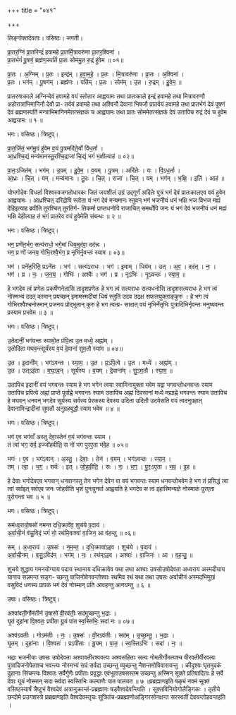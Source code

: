 +++
title = "०४१"

+++


लिङ्गोक्तदेवताः। वसिष्ठः। जगती।

प्रा॒तर॒ग्निं प्रा॒तरिन्द्रं॑ हवामहे प्रा॒तर्मि॒त्रावरु॑णा प्रा॒तर॒श्विना॑ ।  
प्रा॒तर्भगं॑ पू॒षणं॒ ब्रह्म॑ण॒स्पतिं॑ प्रा॒तः सोम॑मु॒त रु॒द्रं हु॑वेम ॥ ०१॥

प्रा॒तः । अ॒ग्निम् । प्र॒तः । इन्द्र॑म् । ह॒वा॒म॒हे॒ । प्र॒तः । मि॒त्रावरु॑णा । प्रा॒तः । अ॒श्विना॑ ।  
प्र॒तः । भग॑म् । पू॒षण॑म् । ब्रह्म॑णः । पति॑म् । प्र॒तः । सोम॑म् । उ॒त । रु॒द्रम् । हु॒वे॒म॒ ॥

प्रातरुषःकाले अग्निन्देवं हवामहे वयं स्तोतार आह्वयामः तथा प्रातःकाले इन्द्रं हवामहे तथा मित्रावरुणौ अहोरात्राभिमानिनौ देवौ प्रा- तर्वयं हवामहे तथा अश्विनौ देवानां भिषजौ प्रातर्वयं हवामहे तथा प्रातर्भगं देवं पूषणं देवं ब्रह्मणस्पतिं मन्त्राभिमानिनमेतत्संज्ञकं च आह्वयामः तथा प्रातः सोममेतत्संज्ञकं देवं उतापिच रुद्रं देवं च हुवेम आह्वयामः ॥ १ ॥

भगः। वसिष्ठः। त्रिष्टुप्।

प्रा॒त॒र्जितं॒ भग॑मु॒ग्रं हु॑वेम व॒यं पु॒त्रमदि॑ते॒र्यो वि॑ध॒र्ता ।  
आ॒ध्रश्चि॒द्यं मन्य॑मानस्तु॒रश्चि॒द्राजा॑ चि॒द्यं भगं॑ भ॒क्षीत्याह॑ ॥ ०२॥

प्रा॒तः॒ऽजित॑म् । भग॑म् । उ॒ग्रम् । हु॒वे॒म॒ । व॒यम् । पु॒त्रम् । अदि॑तेः । यः । वि॒ऽध॒र्ता ।  
आ॒ध्रः । चि॒त् । यम् । मन्य॑मानः । तु॒रः । चि॒त् । राजा॑ । चि॒त् । यम् । भग॑म् । भ॒क्षि॒ । इति॑ । आह॑ ॥

योभगोदेवः विधर्ता विश्वस्यजगतोधारकः जितं जयशीलं उग्रं उद्गूर्णं अदितेः पुत्रं भगं देवं प्रातःकालएव वयं हुवेम आह्वयामः । आध्रश्चित् दरिद्रोपि स्तोता यं भगं देवं मन्यमानः स्तुवन् भगं भजनीयं धनं भक्षि भज विभज मह्यं देहिइत्याह ब्रवीति तुरश्चित् तुरतिर्ग- तिकर्मा प्राप्तधनोपि राजाचित् समर्थोपि जनः यं भगं देवं भजनीयं धनं मह्यं भक्षि देहीत्याह तं भगं प्रातरेव वयं हुवेमेति संबन्धः ॥ २ ॥

भगः। वसिष्ठः। त्रिष्टुप्।

भग॒ प्रणे॑त॒र्भग॒ सत्य॑राधो॒ भगे॒मां धिय॒मुद॑वा॒ दद॑न्नः ।  
भग॒ प्र णो॑ जनय॒ गोभि॒रश्वै॒र्भग॒ प्र नृभि॑र्नृ॒वन्तः॑ स्याम ॥ ०३॥

भग॑ । प्रने॑त॒रिति॒ प्रऽने॑तः । भग॑ । सत्य॑ऽराधः । भग॑ । इ॒माम् । धिय॑म् । उत् । अ॒व॒ । दद॑त् । नः॒ ।  
भग॑ । प्र । नः॒ । ज॒न॒य॒ । गोभिः॑ । अश्वैः॑ । भग॑ । प्र । नृऽभिः॑ । नृ॒ऽवन्तः॑ । स्या॒म॒ ॥

हे भगदेव त्वं प्रणेतः प्रकर्षेणनेतासि तादृशप्रणेतः हे भग त्वं सत्यराधः सत्यधनोसि तादृशसत्यराधः हे भग त्वं नोस्मभ्यं ददत् कामान् प्रयच्छन् इमामस्मदीयां धियं स्तुतिं उदव उद्रक्ष सफलयुक्ताङ्कुरु । हे भग त्वं गोभिरश्वैश्चनोस्मान् प्रजनय प्रोद्भूतान् कुरु हे भग त्वत्प्र- सादात् वयं नृभिर्नेतृभिः पुत्रादिभिर्नृवन्तः मनुष्यवन्तः प्रस्याम प्रभवेम ॥ ३ ॥

भगः। वसिष्ठः। त्रिष्टुप्।

उ॒तेदानीं॒ भग॑वन्तः स्यामो॒त प्र॑पि॒त्व उ॒त मध्ये॒ अह्ना॑म् ।  
उ॒तोदि॑ता मघव॒न्त्सूर्य॑स्य व॒यं दे॒वानां॑ सुम॒तौ स्या॑म ॥ ०४॥

उ॒त । इ॒दानी॑म् । भग॑ऽवन्तः । स्या॒म॒ । उ॒त । प्र॒ऽपि॒त्वे । उ॒त । मध्ये॑ । अह्ना॑म् ।  
उ॒त । उत्ऽइ॑ता । म॒घ॒ऽव॒न् । सूर्य॑स्य । व॒यम् । दे॒वाना॑म् । सु॒ऽम॒तौ । स्या॒म॒ ॥

उतापिच इदानीं वयं भगवन्तः स्याम हे भग भगेन त्वया स्वामिनायुक्ता भवेम यद्वा भगवन्तोधनवन्तः स्याम उतापिच प्रपित्वे अह्नां प्राप्ते पूर्वाह्वे भगवन्तः स्याम उतापिच अह्नां दिवसानां मध्ये मह्याह्ने भगवन्तः स्याम उतापिच हे मघवन् धनवन् भगदेव सूर्यस्य सर्वस्य प्रेरकस्य देवस्य उदिता उदितौ उदयेसति वयं त्वदनुग्रहात् देवानामिन्द्रादीनां सुमतौ अनुग्रहबुद्धौ स्याम भवेम ॥ ४ ॥

भगः। वसिष्ठः। त्रिष्टुप्।

भग॑ ए॒व भग॑वाँ अस्तु देवा॒स्तेन॑ व॒यं भग॑वन्तः स्याम ।  
तं त्वा॑ भग॒ सर्व॒ इज्जो॑हवीति॒ स नो॑ भग पुरए॒ता भ॑वे॒ह ॥ ०५॥

भगः॑ । ए॒व । भग॑ऽवान् । अ॒स्तु॒ । दे॒वाः॒ । तेन॑ । व॒यम् । भग॑ऽवन्तः । स्या॒म॒ ।  
तम् । त्वा॒ । भ॒ग॒ । सर्वः॑ । इत् । जो॒ह॒वी॒ति॒ । सः । नः॒ । भ॒ग॒ । पु॒रः॒ऽए॒ता । भ॒व॒ । इ॒ह ॥

हे देवाः भगोदेवएव भगवान् धनवानस्तु तेन भगेन देवेन वा वयं भगवन्तः स्याम धनवन्तोभवेम हे भग तं प्रसिद्धं त्वा त्वां सर्वइत् सर्वएव जनः जोहवीति भृशं पुनःपुनर्वा आह्वयति हे भगदेव स त्वं इहास्मिन्यज्ञे नोस्माकं पुरएता पुरोगन्ता भव ॥ ५ ॥

भगः। वसिष्ठः। त्रिष्टुप्।

सम॑ध्व॒रायो॒षसो॑ नमन्त दधि॒क्रावे॑व॒ शुच॑ये प॒दाय॑ ।  
अ॒र्वा॒ची॒नं व॑सु॒विदं॒ भगं॑ नो॒ रथ॑मि॒वाश्वा॑ वा॒जिन॒ आ व॑हन्तु ॥ ०६॥

सम् । अ॒ध्व॒राय॑ । उ॒षसः॑ । न॒म॒न्त॒ । द॒धि॒क्रावा॑ऽइव । शुच॑ये । प॒दाय॑ ।  
अ॒र्वा॒ची॒नम् । व॒सु॒ऽविद॑म् । भग॑म् । नः॒ । रथ॑म्ऽइव । अश्वाः॑ । वा॒जिनः॑ । आ । व॒ह॒न्तु॒ ॥

शुचये शुद्धाय गमनयोग्याय पदाय स्थानाय दधिक्रावेव यथा तथा अश्वाः उषसोउषोदेवता अध्वराय अस्मदीयाय यागाय सन्नमन्त सङ्ग- च्छन्तु वाजिनोवेगवन्तोश्वाः रथमिव रथं यथा तथा उषसः अर्वाचीनं अस्मदभिमुखं वसुविदं धनस्य प्रापकं भगं देवं नोस्मान् प्रति आवहन्तु आनयन्तु ॥ ६ ॥

उषाः। वसिष्ठः। त्रिष्टुप्।

अश्वा॑वती॒र्गोम॑तीर्न उ॒षासो॑ वी॒रव॑तीः॒ सद॑मुच्छन्तु भ॒द्राः ।  
घृ॒तं दुहा॑ना वि॒श्वतः॒ प्रपी॑ता यू॒यं पा॑त स्व॒स्तिभिः॒ सदा॑ नः ॥ ०७॥

अश्व॑ऽवतीः । गोऽम॑तीः । नः॒ । उ॒षसः॑ । वी॒रऽव॑तीः । सद॑म् । उ॒च्छ॒न्तु॒ । भ॒द्राः ।  
घृ॒तम् । दुहा॑नाः । वि॒श्वतः॑ । प्रऽपी॑ताः । यू॒यम् । पा॒त॒ । स्व॒स्तिऽभिः॑ । सदा॑ । नः॒ ॥

भद्राः भजनीयाः उषसः उषोदेवता अश्वावतीरश्ववत्यः अश्वसहिताः सत्यः गोमतीर्गोमत्यश्च वीरवतीर्वीरवत्यः पुत्रादिजनोपेताश्च भवन्त्यः नोस्मभ्यं सदं सर्वदा उच्छन्तु व्युच्छन्तु नैशन्तमोविवासयन्तु । कीदृश्यः घृतमुदकं दुहानाः सिंचन्त्यः विश्वतः सर्वैर्गुणैः प्रपीताः प्रवृद्धाः एवंभूताउषसस्तम उच्छन्तु अस्मिन् सूक्ते प्रतिपादिताः हे सर्वे देवाः यूयं नोस्मान् सदा सर्वदा स्वस्तिभिः कल्याणैः पात पालयत ॥ ७ ॥प्रब्रह्माणइति षळृचं नवमं सूक्तं वसिष्ठस्यार्षं त्रैष्टुभं वैश्वदेवं अत्रानुक्रान्तं-प्रब्रह्माणः षड्वैश्वदेवन्त्विति । सूक्तविनियोगोलैङ्गिकः । तृतीये छन्दोमे प्रउगशस्त्रे प्रब्रह्माणइति वैश्वदेवस्तृचः सूत्रितंच-प्रब्रह्माणोअङ्गिरसोनक्षन्त सरस्वतीं देवयन्तोहवन्तइति ।